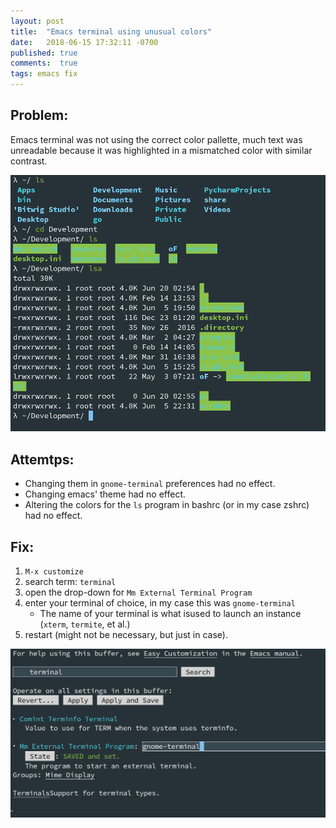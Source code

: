 ```yaml
---
layout: post
title:  "Emacs terminal using unusual colors"
date:   2018-06-15 17:32:11 -0700
published: true
comments:  true
tags: emacs fix
---
```


## Problem:
Emacs terminal was not using the correct color pallette, much text was unreadable because it was highlighted in a mismatched color with similar contrast.

![Weird Colors](/images/emacs-term-wrong-colors.png "Weird Colors")

## Attemtps:
- Changing them in `gnome-terminal` preferences had no effect. 
- Changing emacs' theme had no effect.
- Altering the colors for the `ls` program in bashrc (or in my case zshrc) had no effect.

## Fix:
1. `M-x customize`
2. search term: `terminal`
3. open the drop-down for `Mm External Terminal Program`
4. enter your terminal of choice, in my case this was `gnome-terminal`
   - The name of your terminal is what isused to launch an instance (`xterm`, `termite`, et al.)
5. restart (might not be necessary, but just in case).

![Color Fix](/images/emacs-terminal-color-fix.png "Color Fix")
